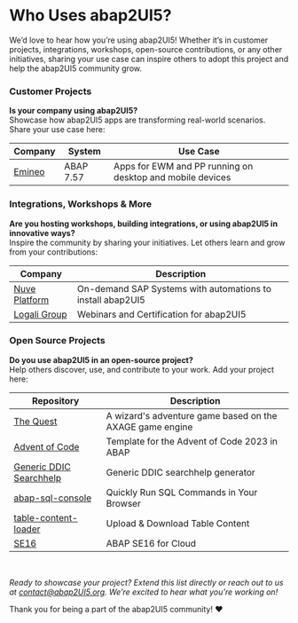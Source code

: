 # Who Uses abap2UI5?

We’d love to hear how you’re using abap2UI5! Whether it’s in customer projects, integrations, workshops, open-source contributions, or any other initiatives, sharing your use case can inspire others to adopt this project and help the abap2UI5 community grow.

### Customer Projects
**Is your company using abap2UI5?** <br>
Showcase how abap2UI5 apps are transforming real-world scenarios. Share your use case here:
 
|  Company | System | Use Case |
| ------------- | ------------- | ------------- |
| [Emineo](https://emineo.ch/) | ABAP 7.57  | Apps for EWM and PP running on desktop and mobile devices |


### Integrations, Workshops & More
**Are you hosting workshops, building integrations, or using abap2UI5 in innovative ways?** <br>
Inspire the community by sharing your initiatives. Let others learn and grow from your contributions:

|  Company | Description |
| ------------- | ------------- |
| [Nuve Platform](https://www.nuveplatform.com) | On-demand SAP Systems with automations to install abap2UI5 |
| [Logali Group](https://logaligroup.com) | Webinars and Certification for abap2UI5 |


### Open Source Projects
**Do you use abap2UI5 in an open-source project?** <br>
Help others discover, use, and contribute to your work. Add your project here:

|  Repository | Description |
| ------------- | ------------- |
| [The Quest](https://github.com/nomssi/axage)  | A wizard's adventure game based on the AXAGE game engine |
| [Advent of Code](https://github.com/joltdx/abap-advent-2023-template) | Template for the Advent of Code 2023 in ABAP  |
| [Generic DDIC Searchhelp](https://github.com/axelmohnen/a2UI5-generic_search_hlp) | Generic DDIC searchhelp generator  |
| [abap-sql-console](https://github.com/abap2UI5-apps/abap-sql-console) | Quickly Run SQL Commands in Your Browser  |
| [table-content-loader](https://github.com/abap2UI5-apps/table-content-loader) | Upload & Download Table Content  |
| [SE16](https://github.com/abap2UI5-apps/SE16) | ABAP SE16 for Cloud  |

<br>

_Ready to showcase your project? Extend this list directly or reach out to us at <contact@abap2UI5.org>. We’re excited to hear what you’re working on!_

Thank you for being a part of the abap2UI5 community! ❤️ 
